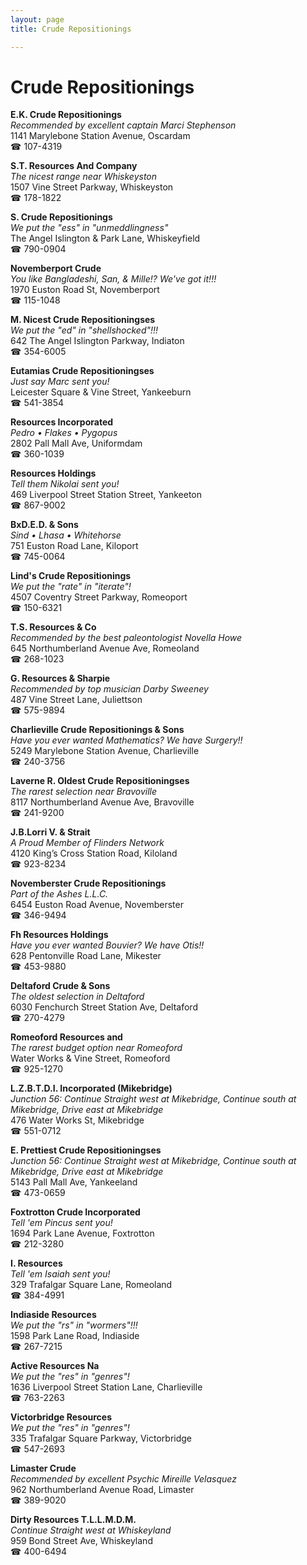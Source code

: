 ```yaml
---
layout: page 
title: Crude Repositionings

---
```



# Crude Repositionings


 **E.K. Crude Repositionings**  
_Recommended by excellent captain Marci Stephenson_  
1141 Marylebone Station Avenue, Oscardam  
☎ 107-4319

**S.T. Resources And Company**  
_The nicest range near Whiskeyston_  
1507 Vine Street Parkway, Whiskeyston  
☎ 178-1822

**S. Crude Repositionings**  
_We put the "ess" in "unmeddlingness"_  
The Angel Islington & Park Lane, Whiskeyfield  
☎ 790-0904

**Novemberport Crude**  
_You like Bangladeshi, San, & Mille!? We've got it!!!_  
1970 Euston Road St, Novemberport  
☎ 115-1048

**M. Nicest Crude Repositioningses**  
_We put the "ed" in "shellshocked"!!!_  
642 The Angel Islington Parkway, Indiaton  
☎ 354-6005

**Eutamias Crude Repositioningses**  
_Just say Marc sent you!_  
Leicester Square & Vine Street, Yankeeburn  
☎ 541-3854

**Resources Incorporated**  
_Pedro • Flakes • Pygopus_  
2802 Pall Mall Ave, Uniformdam  
☎ 360-1039

**Resources Holdings**  
_Tell them Nikolai sent you!_  
469 Liverpool Street Station Street, Yankeeton  
☎ 867-9002

**BxD.E.D. & Sons**  
_Sind • Lhasa • Whitehorse_  
751 Euston Road Lane, Kiloport  
☎ 745-0064

**Lind's Crude Repositionings**  
_We put the "rate" in "iterate"!_  
4507 Coventry Street Parkway, Romeoport  
☎ 150-6321

**T.S. Resources & Co**  
_Recommended by the best paleontologist Novella Howe_  
645 Northumberland Avenue Ave, Romeoland  
☎ 268-1023

**G. Resources & Sharpie**  
_Recommended by top musician Darby Sweeney_  
487 Vine Street Lane, Juliettson  
☎ 575-9894

**Charlieville Crude Repositionings & Sons**  
_Have you ever wanted Mathematics? We have Surgery!!_  
5249 Marylebone Station Avenue, Charlieville  
☎ 240-3756

**Laverne R. Oldest Crude Repositioningses**  
_The rarest selection near Bravoville_  
8117 Northumberland Avenue Ave, Bravoville  
☎ 241-9200

**J.B.Lorri V. & Strait**  
_A Proud Member of Flinders Network_  
4120 King’s Cross Station Road, Kiloland  
☎ 923-8234

**Novemberster Crude Repositionings**  
_Part of the Ashes L.L.C._  
6454 Euston Road Avenue, Novemberster  
☎ 346-9494

**Fh Resources Holdings**  
_Have you ever wanted Bouvier? We have Otis!!_  
628 Pentonville Road Lane, Mikester  
☎ 453-9880

**Deltaford Crude & Sons**  
_The oldest selection in Deltaford_  
6030 Fenchurch Street Station Ave, Deltaford  
☎ 270-4279

**Romeoford Resources and**  
_The rarest budget option near Romeoford_  
Water Works & Vine Street, Romeoford  
☎ 925-1270

**L.Z.B.T.D.I. Incorporated (Mikebridge)**  
_Junction 56: Continue Straight west at Mikebridge, Continue south at Mikebridge, Drive east at Mikebridge_  
476 Water Works St, Mikebridge  
☎ 551-0712

**E. Prettiest Crude Repositioningses**  
_Junction 56: Continue Straight west at Mikebridge, Continue south at Mikebridge, Drive east at Mikebridge_  
5143 Pall Mall Ave, Yankeeland  
☎ 473-0659

**Foxtrotton Crude Incorporated**  
_Tell 'em Pincus sent you!_  
1694 Park Lane Avenue, Foxtrotton  
☎ 212-3280

**I. Resources**  
_Tell 'em Isaiah sent you!_  
329 Trafalgar Square Lane, Romeoland  
☎ 384-4991

**Indiaside Resources**  
_We put the "rs" in "wormers"!!!_  
1598 Park Lane Road, Indiaside  
☎ 267-7215

**Active Resources Na**  
_We put the "res" in "genres"!_  
1636 Liverpool Street Station Lane, Charlieville  
☎ 763-2263

**Victorbridge Resources**  
_We put the "res" in "genres"!_  
335 Trafalgar Square Parkway, Victorbridge  
☎ 547-2693

**Limaster Crude**  
_Recommended by excellent Psychic Mireille Velasquez_  
962 Northumberland Avenue Road, Limaster  
☎ 389-9020

**Dirty Resources T.L.L.M.D.M.**  
_Continue Straight west at Whiskeyland_  
959 Bond Street Ave, Whiskeyland  
☎ 400-6494

